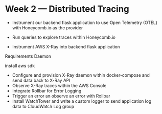 # Week 2 — Distributed Tracing

- Instrument our backend flask application to use Open Telemetry (OTEL) with Honeycomb.io as the provider
- Run queries to explore traces within Honeycomb.io



- Instrument AWS X-Ray into backend flask application

Requirements
Daemon

install aws sdk


- Configure and provision X-Ray daemon within docker-compose and send data back to X-Ray API
- Observe X-Ray traces within the AWS Console
- Integrate Rollbar for Error Logging
- Trigger an error an observe an error with Rollbar
- Install WatchTower and write a custom logger to send application log data to CloudWatch Log group

